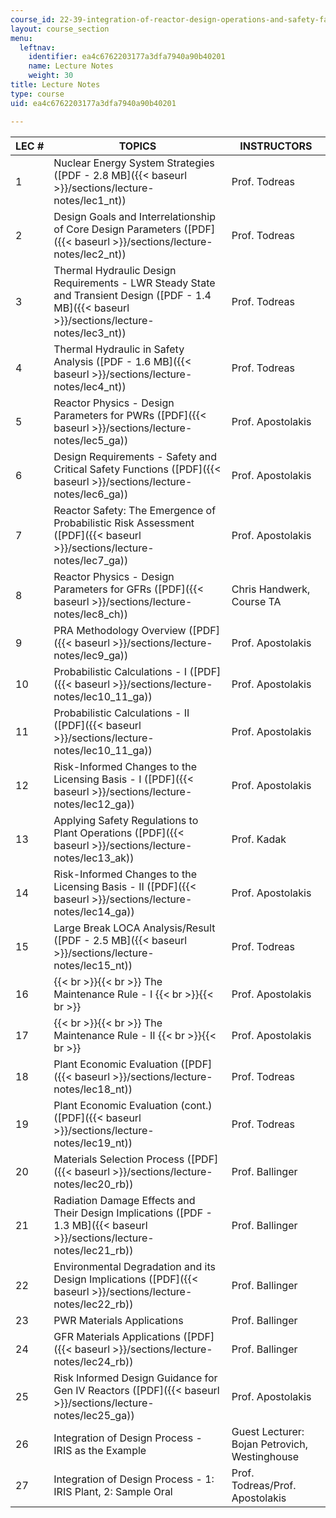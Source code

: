 ```yaml
---
course_id: 22-39-integration-of-reactor-design-operations-and-safety-fall-2006
layout: course_section
menu:
  leftnav:
    identifier: ea4c6762203177a3dfa7940a90b40201
    name: Lecture Notes
    weight: 30
title: Lecture Notes
type: course
uid: ea4c6762203177a3dfa7940a90b40201

---
```


| LEC # | TOPICS | INSTRUCTORS |
| --- | --- | --- |
| 1 | Nuclear Energy System Strategies ([PDF - 2.8 MB]({{< baseurl >}}/sections/lecture-notes/lec1_nt)) | Prof. Todreas |
| 2 | Design Goals and Interrelationship of Core Design Parameters ([PDF]({{< baseurl >}}/sections/lecture-notes/lec2_nt)) | Prof. Todreas |
| 3 | Thermal Hydraulic Design Requirements - LWR Steady State and Transient Design ([PDF - 1.4 MB]({{< baseurl >}}/sections/lecture-notes/lec3_nt)) | Prof. Todreas |
| 4 | Thermal Hydraulic in Safety Analysis ([PDF - 1.6 MB]({{< baseurl >}}/sections/lecture-notes/lec4_nt)) | Prof. Todreas |
| 5 | Reactor Physics - Design Parameters for PWRs ([PDF]({{< baseurl >}}/sections/lecture-notes/lec5_ga)) | Prof. Apostolakis |
| 6 | Design Requirements - Safety and Critical Safety Functions ([PDF]({{< baseurl >}}/sections/lecture-notes/lec6_ga)) | Prof. Apostolakis |
| 7 | Reactor Safety: The Emergence of Probabilistic Risk Assessment ([PDF]({{< baseurl >}}/sections/lecture-notes/lec7_ga)) | Prof. Apostolakis |
| 8 | Reactor Physics - Design Parameters for GFRs ([PDF]({{< baseurl >}}/sections/lecture-notes/lec8_ch)) | Chris Handwerk, Course TA |
| 9 | PRA Methodology Overview ([PDF]({{< baseurl >}}/sections/lecture-notes/lec9_ga)) | Prof. Apostolakis |
| 10 | Probabilistic Calculations - I ([PDF]({{< baseurl >}}/sections/lecture-notes/lec10_11_ga)) | Prof. Apostolakis |
| 11 | Probabilistic Calculations - II ([PDF]({{< baseurl >}}/sections/lecture-notes/lec10_11_ga)) | Prof. Apostolakis |
| 12 | Risk-Informed Changes to the Licensing Basis - I ([PDF]({{< baseurl >}}/sections/lecture-notes/lec12_ga)) | Prof. Apostolakis |
| 13 | Applying Safety Regulations to Plant Operations ([PDF]({{< baseurl >}}/sections/lecture-notes/lec13_ak)) | Prof. Kadak |
| 14 | Risk-Informed Changes to the Licensing Basis - II ([PDF]({{< baseurl >}}/sections/lecture-notes/lec14_ga)) | Prof. Apostolakis |
| 15 | Large Break LOCA Analysis/Result ([PDF - 2.5 MB]({{< baseurl >}}/sections/lecture-notes/lec15_nt)) | Prof. Todreas |
| 16 |  {{< br >}}{{< br >}} The Maintenance Rule - I {{< br >}}{{< br >}}  | Prof. Apostolakis |
| 17 |  {{< br >}}{{< br >}} The Maintenance Rule - II {{< br >}}{{< br >}}  | Prof. Apostolakis |
| 18 | Plant Economic Evaluation ([PDF]({{< baseurl >}}/sections/lecture-notes/lec18_nt)) | Prof. Todreas |
| 19 | Plant Economic Evaluation (cont.) ([PDF]({{< baseurl >}}/sections/lecture-notes/lec19_nt)) | Prof. Todreas |
| 20 | Materials Selection Process ([PDF]({{< baseurl >}}/sections/lecture-notes/lec20_rb)) | Prof. Ballinger |
| 21 | Radiation Damage Effects and Their Design Implications ([PDF - 1.3 MB]({{< baseurl >}}/sections/lecture-notes/lec21_rb)) | Prof. Ballinger |
| 22 | Environmental Degradation and its Design Implications ([PDF]({{< baseurl >}}/sections/lecture-notes/lec22_rb)) | Prof. Ballinger |
| 23 | PWR Materials Applications | Prof. Ballinger |
| 24 | GFR Materials Applications ([PDF]({{< baseurl >}}/sections/lecture-notes/lec24_rb)) | Prof. Ballinger |
| 25 | Risk Informed Design Guidance for Gen IV Reactors ([PDF]({{< baseurl >}}/sections/lecture-notes/lec25_ga)) | Prof. Apostolakis |
| 26 | Integration of Design Process - IRIS as the Example | Guest Lecturer: Bojan Petrovich, Westinghouse |
| 27 | Integration of Design Process - 1: IRIS Plant, 2: Sample Oral | Prof. Todreas/Prof. Apostolakis